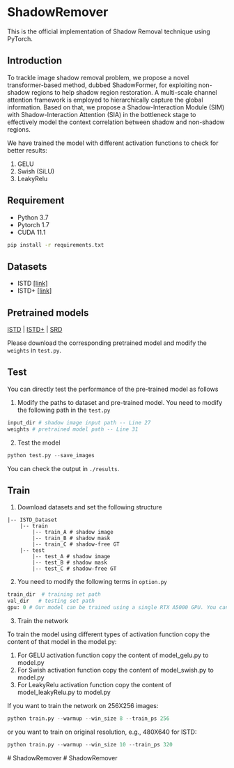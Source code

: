 
# ShadowRemover
This is the official implementation of Shadow Removal technique using PyTorch.


## Introduction
To trackle image shadow removal problem, we propose a novel transformer-based method, dubbed ShadowFormer, for exploiting non-shadow
regions to help shadow region restoration. A multi-scale channel attention framework is employed to hierarchically
capture the global information. Based on that, we propose a Shadow-Interaction Module (SIM) with Shadow-Interaction Attention (SIA) in the bottleneck stage to effectively model the context correlation between shadow and non-shadow regions. 

We have trained the model with different activation functions to check for better results:
1. GELU
2. Swish (SiLU)
3. LeakyRelu


## Requirement
* Python 3.7
* Pytorch 1.7
* CUDA 11.1
```bash
pip install -r requirements.txt
```

## Datasets
* ISTD [[link]](https://github.com/DeepInsight-PCALab/ST-CGAN)  
* ISTD+ [[link]](https://github.com/cvlab-stonybrook/SID)


## Pretrained models
[ISTD](https://drive.google.com/file/d/1bHbkHxY5D5905BMw2jzvkzgXsFPKzSq4/view?usp=share_link) | [ISTD+](https://drive.google.com/file/d/10pBsJenoWGriZ9kjWOcE4l4Kzg-F1TFd/view?usp=share_link) | [SRD]()

Please download the corresponding pretrained model and modify the `weights` in `test.py`.

## Test
You can directly test the performance of the pre-trained model as follows
1. Modify the paths to dataset and pre-trained model. You need to modify the following path in the `test.py` 
```python
input_dir # shadow image input path -- Line 27
weights # pretrained model path -- Line 31
```
2. Test the model
```python
python test.py --save_images
```
You can check the output in `./results`.


## Train

1. Download datasets and set the following structure
```
|-- ISTD_Dataset
    |-- train
        |-- train_A # shadow image
        |-- train_B # shadow mask
        |-- train_C # shadow-free GT
    |-- test
        |-- test_A # shadow image
        |-- test_B # shadow mask
        |-- test_C # shadow-free GT
```
2. You need to modify the following terms in `option.py`
```python
train_dir  # training set path
val_dir   # testing set path
gpu: 0 # Our model can be trained using a single RTX A5000 GPU. You can also train the model using multiple GPUs by adding more GPU ids in it.
```
3. Train the network

To train the model using different types of activation function copy the content of that model in the model.py:
1. For GELU activation function copy the content of model_gelu.py to model.py
2. For Swish activation function copy the content of model_swish.py to model.py
3. For LeakyRelu activation function copy the content of model_leakyRelu.py to model.py

If you want to train the network on 256X256 images:
```python
python train.py --warmup --win_size 8 --train_ps 256
```
or you want to train on original resolution, e.g., 480X640 for ISTD:
```python
python train.py --warmup --win_size 10 --train_ps 320
```



#   S h a d o w R e m o v e r  
 #   S h a d o w R e m o v e r  
 